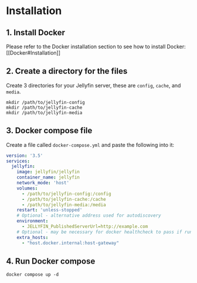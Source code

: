 # Installation

## 1. Install Docker

Please refer to the Docker installation section to see how to install Docker: [[Docker#Installation]]

## 2. Create a directory for the files

Create 3 directories for your Jellyfin server, these are `config`, `cache`, and `media`.

```Shell
mkdir /path/to/jellyfin-config
mkdir /path/to/jellyfin-cache
mkdir /path/to/jellyfin-media
```

## 3. Docker compose file

Create a file called `docker-compose.yml` and paste the following into it:

```yml
version: '3.5'
services:
  jellyfin:
    image: jellyfin/jellyfin
    container_name: jellyfin
    network_mode: 'host'
    volumes:
      - /path/to/jellyfin-config:/config
      - /path/to/jellyfin-cache:/cache
      - /path/to/jellyfin-media:/media
    restart: 'unless-stopped'
    # Optional - alternative address used for autodiscovery
    environment:
      - JELLYFIN_PublishedServerUrl=http://example.com
    # Optional - may be necessary for docker healthcheck to pass if running in host network mode
    extra_hosts:
      - "host.docker.internal:host-gateway"
```

## 4. Run Docker compose

```Shell
docker compose up -d
```